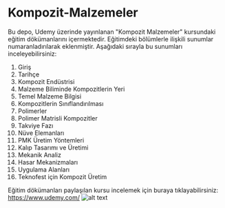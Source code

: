 # Kompozit-Malzemeler
Bu depo, Udemy üzerinde yayınlanan "Kompozit Malzemeler" kursundaki eğitim dökümanlarını içermektedir. Eğitimdeki bölümlerle ilişkili sunumlar numaranladırılarak eklenmiştir. Aşağıdaki sırayla bu sunumları inceleyebilirsiniz:

1. Giriş
2. Tarihçe
3. Kompozit Endüstrisi
4. Malzeme Biliminde Kompozitlerin Yeri
5. Temel Malzeme Bilgisi
6. Kompozitlerin Sınıflandırılması
7. Polimerler
8. Polimer Matrisli Kompozitler
9. Takviye Fazı
10. Nüve Elemanları
11. PMK Üretim Yöntemleri
12. Kalıp Tasarımı ve Üretimi
13. Mekanik Analiz
14. Hasar Mekanizmaları
15. Uygulama Alanları
16. Teknofest için Kompozit Üretim

Eğitim dökümanları paylaşılan kursu incelemek için buraya tıklayabilirsiniz: https://www.udemy.com/
![alt text](https://github.com/grboguz/Kompozit-Malzemeler/blob/main/composite_material_stress.gif)
